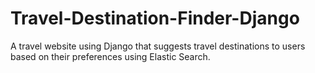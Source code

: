 # Travel-Destination-Finder-Django
A travel website using Django that suggests travel destinations to users based on their preferences using Elastic Search.
